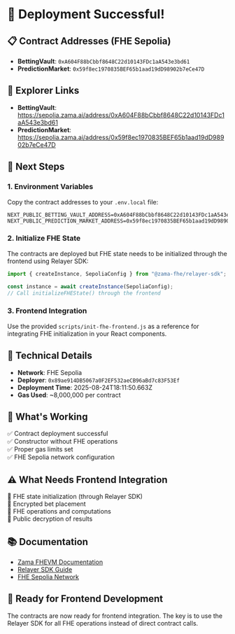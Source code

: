 # 🎉 Deployment Successful!

## 📋 Contract Addresses (FHE Sepolia)

- **BettingVault**: `0xA604F88bCbbf8648C22d10143FDc1aA543e3bd61`
- **PredictionMarket**: `0x59f8ec1970835BEF65b1aad19dD98902b7eCe47D`

## 🔗 Explorer Links

- **BettingVault**: https://sepolia.zama.ai/address/0xA604F88bCbbf8648C22d10143FDc1aA543e3bd61
- **PredictionMarket**: https://sepolia.zama.ai/address/0x59f8ec1970835BEF65b1aad19dD98902b7eCe47D

## 📝 Next Steps

### 1. Environment Variables

Copy the contract addresses to your `.env.local` file:

```env
NEXT_PUBLIC_BETTING_VAULT_ADDRESS=0xA604F88bCbbf8648C22d10143FDc1aA543e3bd61
NEXT_PUBLIC_PREDICTION_MARKET_ADDRESS=0x59f8ec1970835BEF65b1aad19dD98902b7eCe47D
```

### 2. Initialize FHE State

The contracts are deployed but FHE state needs to be initialized through the frontend using Relayer SDK:

```javascript
import { createInstance, SepoliaConfig } from "@zama-fhe/relayer-sdk";

const instance = await createInstance(SepoliaConfig);
// Call initializeFHEState() through the frontend
```

### 3. Frontend Integration

Use the provided `scripts/init-fhe-frontend.js` as a reference for integrating FHE initialization in your React components.

## 🔧 Technical Details

- **Network**: FHE Sepolia
- **Deployer**: `0x89ae914DB5067a0F2EF532aeCB96aBd7c83F53Ef`
- **Deployment Time**: 2025-08-24T18:11:50.663Z
- **Gas Used**: ~8,000,000 per contract

## 🚀 What's Working

✅ Contract deployment successful  
✅ Constructor without FHE operations  
✅ Proper gas limits set  
✅ FHE Sepolia network configuration  

## ⚠️ What Needs Frontend Integration

🔄 FHE state initialization (through Relayer SDK)  
🔄 Encrypted bet placement  
🔄 FHE operations and computations  
🔄 Public decryption of results  

## 📚 Documentation

- [Zama FHEVM Documentation](https://docs.zama.ai/fhevm/)
- [Relayer SDK Guide](https://docs.zama.ai/protocol/relayer-sdk-guides/fhevm-relayer/initialization)
- [FHE Sepolia Network](https://sepolia.zama.ai/)

## 🎯 Ready for Frontend Development

The contracts are now ready for frontend integration. The key is to use the Relayer SDK for all FHE operations instead of direct contract calls.
